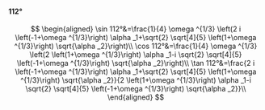 #### 112°

$$
\begin{aligned}
\sin 112°&=\frac{1}{4} \omega ^{1/3} \left(2 i \left(-1+\omega ^{1/3}\right) \alpha _1+\sqrt{2} \sqrt[4]{5} \left(1+\omega ^{1/3}\right) \sqrt{\alpha _2}\right)\\
\cos 112°&=\frac{1}{4} \omega ^{1/3} \left(2 \left(1+\omega ^{1/3}\right) \alpha _1-i \sqrt{2} \sqrt[4]{5} \left(-1+\omega ^{1/3}\right) \sqrt{\alpha _2}\right)\\
\tan 112°&=\frac{2 i \left(-1+\omega ^{1/3}\right) \alpha _1+\sqrt{2} \sqrt[4]{5} \left(1+\omega ^{1/3}\right) \sqrt{\alpha _2}}{2 \left(1+\omega ^{1/3}\right)
\alpha _1-i \sqrt{2} \sqrt[4]{5} \left(-1+\omega ^{1/3}\right) \sqrt{\alpha _2}}\\
\end{aligned}
$$

